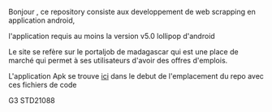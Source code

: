 Bonjour , ce repository consiste aux developpement de web scrapping en application android,

l'application requis au moins la version v5.0 lollipop d'android

Le site se refère sur le portaljob de madagascar qui est une place de marché qui permet à ses utilisateurs d'avoir des offres d'emplois.

L'application Apk se trouve <a href='https://github.com/KennyRandria/Sys2-DevAPK/blob/main/WebScrapping.apk'>ici</a> dans le debut de l'emplacement du repo avec ces fichiers de code

G3 STD21088
